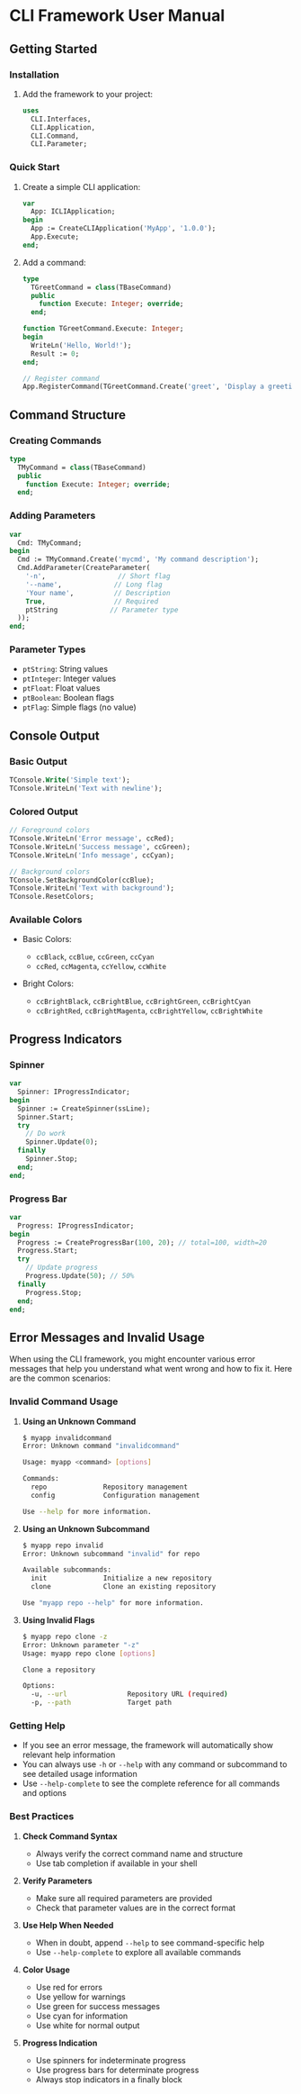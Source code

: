 # CLI Framework User Manual

## Getting Started

### Installation

1. Add the framework to your project:
   ```pascal
   uses
     CLI.Interfaces,
     CLI.Application,
     CLI.Command,
     CLI.Parameter;
   ```

### Quick Start

1. Create a simple CLI application:
   ```pascal
   var
     App: ICLIApplication;
   begin
     App := CreateCLIApplication('MyApp', '1.0.0');
     App.Execute;
   end;
   ```

2. Add a command:
   ```pascal
   type
     TGreetCommand = class(TBaseCommand)
     public
       function Execute: Integer; override;
     end;

   function TGreetCommand.Execute: Integer;
   begin
     WriteLn('Hello, World!');
     Result := 0;
   end;

   // Register command
   App.RegisterCommand(TGreetCommand.Create('greet', 'Display a greeting'));
   ```

## Command Structure

### Creating Commands

```pascal
type
  TMyCommand = class(TBaseCommand)
  public
    function Execute: Integer; override;
  end;
```

### Adding Parameters

```pascal
var
  Cmd: TMyCommand;
begin
  Cmd := TMyCommand.Create('mycmd', 'My command description');
  Cmd.AddParameter(CreateParameter(
    '-n',                  // Short flag
    '--name',             // Long flag
    'Your name',          // Description
    True,                 // Required
    ptString             // Parameter type
  ));
end;
```

### Parameter Types

- `ptString`: String values
- `ptInteger`: Integer values
- `ptFloat`: Float values
- `ptBoolean`: Boolean flags
- `ptFlag`: Simple flags (no value)

## Console Output

### Basic Output

```pascal
TConsole.Write('Simple text');
TConsole.WriteLn('Text with newline');
```

### Colored Output

```pascal
// Foreground colors
TConsole.WriteLn('Error message', ccRed);
TConsole.WriteLn('Success message', ccGreen);
TConsole.WriteLn('Info message', ccCyan);

// Background colors
TConsole.SetBackgroundColor(ccBlue);
TConsole.WriteLn('Text with background');
TConsole.ResetColors;
```

### Available Colors

- Basic Colors:
  - `ccBlack`, `ccBlue`, `ccGreen`, `ccCyan`
  - `ccRed`, `ccMagenta`, `ccYellow`, `ccWhite`

- Bright Colors:
  - `ccBrightBlack`, `ccBrightBlue`, `ccBrightGreen`, `ccBrightCyan`
  - `ccBrightRed`, `ccBrightMagenta`, `ccBrightYellow`, `ccBrightWhite`

## Progress Indicators

### Spinner

```pascal
var
  Spinner: IProgressIndicator;
begin
  Spinner := CreateSpinner(ssLine);
  Spinner.Start;
  try
    // Do work
    Spinner.Update(0);
  finally
    Spinner.Stop;
  end;
end;
```

### Progress Bar

```pascal
var
  Progress: IProgressIndicator;
begin
  Progress := CreateProgressBar(100, 20); // total=100, width=20
  Progress.Start;
  try
    // Update progress
    Progress.Update(50); // 50%
  finally
    Progress.Stop;
  end;
end;
```

## Error Messages and Invalid Usage

When using the CLI framework, you might encounter various error messages that help you understand what went wrong and how to fix it. Here are the common scenarios:

### Invalid Command Usage

1. **Using an Unknown Command**
   ```bash
   $ myapp invalidcommand
   Error: Unknown command "invalidcommand"
   
   Usage: myapp <command> [options]

   Commands:
     repo              Repository management
     config            Configuration management

   Use --help for more information.
   ```

2. **Using an Unknown Subcommand**
   ```bash
   $ myapp repo invalid
   Error: Unknown subcommand "invalid" for repo

   Available subcommands:
     init              Initialize a new repository
     clone             Clone an existing repository

   Use "myapp repo --help" for more information.
   ```

3. **Using Invalid Flags**
   ```bash
   $ myapp repo clone -z
   Error: Unknown parameter "-z"
   Usage: myapp repo clone [options]

   Clone a repository

   Options:
     -u, --url               Repository URL (required)
     -p, --path              Target path
   ```

### Getting Help

- If you see an error message, the framework will automatically show relevant help information
- You can always use `-h` or `--help` with any command or subcommand to see detailed usage information
- Use `--help-complete` to see the complete reference for all commands and options

### Best Practices

1. **Check Command Syntax**
   - Always verify the correct command name and structure
   - Use tab completion if available in your shell

2. **Verify Parameters**
   - Make sure all required parameters are provided
   - Check that parameter values are in the correct format

3. **Use Help When Needed**
   - When in doubt, append `--help` to see command-specific help
   - Use `--help-complete` to explore all available commands

4. **Color Usage**
   - Use red for errors
   - Use yellow for warnings
   - Use green for success messages
   - Use cyan for information
   - Use white for normal output

5. **Progress Indication**
   - Use spinners for indeterminate progress
   - Use progress bars for determinate progress
   - Always stop indicators in a finally block